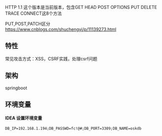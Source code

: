 HTTP 1.1 这个版本是当前版本，包含GET HEAD POST OPTIONS PUT DELETE TRACE CONNECT这8个方法

PUT,POST,PATCH区分
https://www.cnblogs.com/shuchengyi/p/11139273.html


## 特性

常见攻击方式：XSS，CSRF实践，处理csrf问题


## 架构

springboot

## 环境变量
#### IDEA 设置环境变量
```shell
DB_IP=192.168.1.194;DB_PASSWD=fc!@#;DB_PORT=3309;DB_NAME=oskdb
```
